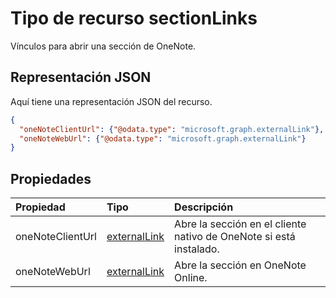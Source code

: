 # <a name="sectionlinks-resource-type"></a>Tipo de recurso sectionLinks

Vínculos para abrir una sección de OneNote.

## <a name="json-representation"></a>Representación JSON

Aquí tiene una representación JSON del recurso.

<!-- {
  "blockType": "resource",
  "optionalProperties": [

  ],
  "@odata.type": "microsoft.graph.sectionLinks"
}-->

```json
{
  "oneNoteClientUrl": {"@odata.type": "microsoft.graph.externalLink"},
  "oneNoteWebUrl": {"@odata.type": "microsoft.graph.externalLink"}
}

```
## <a name="properties"></a>Propiedades
| Propiedad       | Tipo    |Descripción|
|:---------------|:--------|:----------|
|oneNoteClientUrl|[externalLink](externallink.md)|Abre la sección en el cliente nativo de OneNote si está instalado.|
|oneNoteWebUrl|[externalLink](externallink.md)|Abre la sección en OneNote Online.|

<!-- uuid: 8fcb5dbc-d5aa-4681-8e31-b001d5168d79
2015-10-25 14:57:30 UTC -->
<!-- {
  "type": "#page.annotation",
  "description": "sectionLinks resource",
  "keywords": "",
  "section": "documentation",
  "tocPath": ""
}-->
